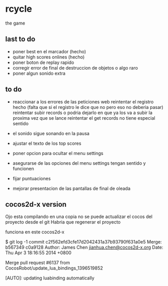 rcycle
======

the game


## last to do ##

- poner best en el marcador (hecho)
- quitar high scores onlines (hecho)
- poner boton de replay rapido 
- corregir error de final de destruccion de objetos o algo raro
- poner algun sonido extra





## to do ##

- reaccionar a los errores de las peticiones web
    reintentar el registro hecho (falta que si el registro le dice que no pero eso no deberia pasar)
    reintentar subir records o podria dejarlo en que ya los va a subir la proxima vez que se lance
    reintentar el get records no tiene especial sentido

- el sonido sigue sonando en la pausa

- ajustar el texto de los top scores
- poner opcion para ocultar el menu settings
- asegurarse de las opciones del menu settings tengan sentido y funcionen
- fijar puntuaciones
- mejorar presentacion de las pantallas de final de oleada


## cocos2d-x version ##

Ojo esta compilando en una copia no se puede actualizar el cocos del proyecto desde el git
Habria que regenerar el proyecto

funciona en este cocos2d-x

$ git log -1
commit c2f562efd3cfe17d2042431a37b93790f631a0e5
Merge: b567349 c0a9128
Author: James Chen <jianhua.chen@cocos2d-x.org>
Date:   Thu Apr 3 18:16:55 2014 +0800

Merge pull request #6137 from CocosRobot/update_lua_bindings_1396519852

[AUTO]: updating luabinding automatically

